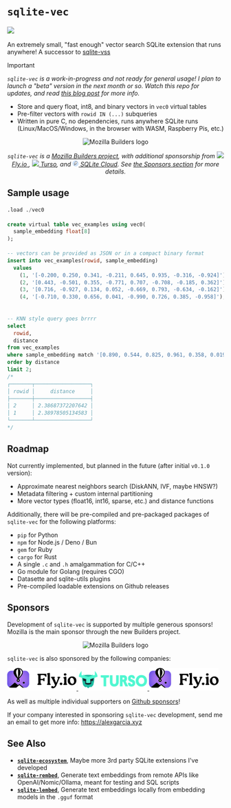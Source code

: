 # `sqlite-vec`

[![](https://dcbadge.vercel.app/api/server/VCtQ8cGhUs)](https://discord.gg/VCtQ8cGhUs)

An extremely small, "fast enough" vector search SQLite extension that runs
anywhere! A successor to [sqlite-vss](https://github.com/asg017/sqlite-vss)

<!-- deno-fmt-ignore-start -->

> [!IMPORTANT]
> _`sqlite-vec` is a work-in-progress and not ready for general usage! I plan to launch a "beta" version in the next month or so. Watch this repo for updates, and read [this blog post](https://alexgarcia.xyz/blog/2024/building-new-vector-search-sqlite/index.html) for more info._

<!-- deno-fmt-ignore-end -->

- Store and query float, int8, and binary vectors in `vec0` virtual tables
- Pre-filter vectors with `rowid IN (...)` subqueries
- Written in pure C, no dependencies, runs anywhere SQLite runs
  (Linux/MacOS/Windows, in the browser with WASM, Raspberry Pis, etc.)

<p align="center">
  <picture>
    <source media="(prefers-color-scheme: dark)" srcset="./.github/logos/mozilla.dark.svg">
    <source media="(prefers-color-scheme: light)" srcset="./.github/logos/mozilla.svg">
    <img alt="Mozilla Builders logo" width=400>
  </picture>
</p>

<p align="center">
<i>
<code>sqlite-vec</code> is a
<a href="#">Mozilla Builders project</a>,
with additional sponsorship from
<a href="https://fly.io/"><img width=14px src="./.github/logos/flyio.small.ico"/> Fly.io </a>,
<a href="https://turso.tech/"><img width=14px src="./.github/logos/turso.small.ico"/> Turso</a>, and
<a href="https://sqlitecloud.io/"><img width=14px src="./.github/logos/sqlitecloud.small.svg"/> SQLite Cloud</a>.
See <a href="#sponsors">the Sponsors section</a> for more details.
</i>
</p>

## Sample usage

```sql
.load ./vec0

create virtual table vec_examples using vec0(
  sample_embedding float[8]
);

-- vectors can be provided as JSON or in a compact binary format
insert into vec_examples(rowid, sample_embedding)
  values
    (1, '[-0.200, 0.250, 0.341, -0.211, 0.645, 0.935, -0.316, -0.924]'),
    (2, '[0.443, -0.501, 0.355, -0.771, 0.707, -0.708, -0.185, 0.362]'),
    (3, '[0.716, -0.927, 0.134, 0.052, -0.669, 0.793, -0.634, -0.162]'),
    (4, '[-0.710, 0.330, 0.656, 0.041, -0.990, 0.726, 0.385, -0.958]');


-- KNN style query goes brrrr
select
  rowid,
  distance
from vec_examples
where sample_embedding match '[0.890, 0.544, 0.825, 0.961, 0.358, 0.0196, 0.521, 0.175]'
order by distance
limit 2;
/*
┌───────┬──────────────────┐
│ rowid │     distance     │
├───────┼──────────────────┤
│ 2     │ 2.38687372207642 │
│ 1     │ 2.38978505134583 │
└───────┴──────────────────┘
*/
```

## Roadmap

Not currently implemented, but planned in the future (after initial `v0.1.0`
version):

- Approximate nearest neighbors search (DiskANN, IVF, maybe HNSW?)
- Metadata filtering + custom internal partitioning
- More vector types (float16, int16, sparse, etc.) and distance functions

Additionally, there will be pre-compiled and pre-packaged packages of
`sqlite-vec` for the following platforms:

- `pip` for Python
- `npm` for Node.js / Deno / Bun
- `gem` for Ruby
- `cargo` for Rust
- A single `.c` and `.h` amalgammation for C/C++
- Go module for Golang (requires CGO)
- Datasette and sqlite-utils plugins
- Pre-compiled loadable extensions on Github releases

## Sponsors

Development of `sqlite-vec` is supported by multiple generous sponsors! Mozilla
is the main sponsor through the new Builders project.

<p align="center">
  <picture>
    <source media="(prefers-color-scheme: dark)" srcset="./.github/logos/mozilla.dark.svg">
    <source media="(prefers-color-scheme: light)" srcset="./.github/logos/mozilla.svg">
    <img alt="Mozilla Builders logo" width=400>
  </picture>
</p>

`sqlite-vec` is also sponsored by the following companies:

<a href="https://fly.io/">
<picture>
  <source media="(prefers-color-scheme: dark)" srcset="./.github/logos/flyio.dark.svg">
  <source media="(prefers-color-scheme: light)" srcset="./.github/logos/flyio.svg">
  <img alt="Fly.io logo" src="./.github/logos/flyio.svg" width="32%">
</picture>
</a>

<a href="https://turso.tech/">
<picture>
  <source media="(prefers-color-scheme: dark)" srcset="./.github/logos/turso.svg">
  <source media="(prefers-color-scheme: light)" srcset="./.github/logos/turso.svg">
  <img alt="Turso logo" src="./.github/logos/turso.svg" width="32%">
</picture>
</a>

<a href="https://sqlitecloud.io/">
<picture>
  <source media="(prefers-color-scheme: dark)" srcset="./.github/logos/sqlitecloud.dark.svg">
  <source media="(prefers-color-scheme: light)" srcset="./.github/logos/sqlitecloud.svg">
  <img alt="SQLite Cloud logo" src="./.github/logos/flyio.svg" width="32%">
</picture>
</a>

As well as multiple individual supporters on
[Github sponsors](https://github.com/sponsors/asg017/)!

If your company interested in sponsoring `sqlite-vec` development, send me an
email to get more info: https://alexgarcia.xyz

## See Also

- [**`sqlite-ecosystem`**](https://github.com/asg017/sqlite-ecosystem), Maybe
  more 3rd party SQLite extensions I've developed
- [**`sqlite-rembed`**](https://github.com/asg017/sqlite-rembed), Generate text
  embeddings from remote APIs like OpenAI/Nomic/Ollama, meant for testing and
  SQL scripts
- [**`sqlite-lembed`**](https://github.com/asg017/sqlite-lembed), Generate text
  embeddings locally from embedding models in the `.gguf` format
